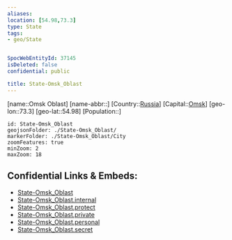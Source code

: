 ```yaml
---
aliases: 
location: [54.98,73.3]
type: State
tags:
- geo/State


SpocWebEntityId: 37145
isDeleted: false
confidential: public

title: State-Omsk_Oblast
---
```

[name::Omsk Oblast]
[name-abbr::]
[Country::[Russia](geo/Continent/Europe/Russia.md)]
[Capital::[Omsk](geo/Continent/Europe/Russia/City/Omsk.md)]
[geo-lon::73.3]
[geo-lat::54.98]
[Population::]



```leaflet
id: State-Omsk_Oblast
geojsonFolder: ./State-Omsk_Oblast/
markerFolder: ./State-Omsk_Oblast/City
zoomFeatures: true 
minZoom: 2 
maxZoom: 18
```


## Confidential Links & Embeds: 
- [State-Omsk_Oblast](../../../../../../_public/geo/Continent/Europe/Russia/State/State-Omsk_Oblast.md) 
- [State-Omsk_Oblast.internal](../../../../../../_internal/geo/Continent/Europe/Russia/State/State-Omsk_Oblast.internal.md) 
- [State-Omsk_Oblast.protect](../../../../../../_protect/geo/Continent/Europe/Russia/State/State-Omsk_Oblast.protect.md) 
- [State-Omsk_Oblast.private](../../../../../../_private/geo/Continent/Europe/Russia/State/State-Omsk_Oblast.private.md) 
- [State-Omsk_Oblast.personal](../../../../../../_personal/geo/Continent/Europe/Russia/State/State-Omsk_Oblast.personal.md) 
- [State-Omsk_Oblast.secret](../../../../../../_secret/geo/Continent/Europe/Russia/State/State-Omsk_Oblast.secret.md) 
